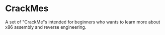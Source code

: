 # CrackMes
A set of "CrackMe"s intended for beginners who wants to learn more about x86 assembly and reverse engineering.
